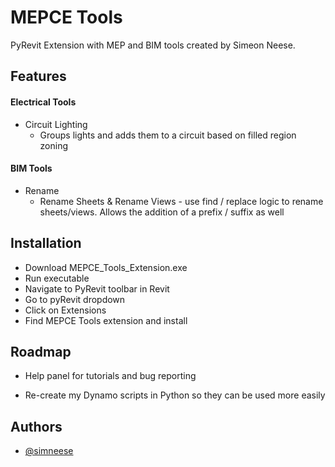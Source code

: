 # MEPCE Tools

PyRevit Extension with MEP and BIM tools created by Simeon Neese.


## Features

#### Electrical Tools
- Circuit Lighting
    - Groups lights and adds them to a circuit based on filled region zoning
#### BIM Tools
- Rename
    - Rename Sheets & Rename Views - use find / replace logic to rename sheets/views. Allows the addition of a prefix / suffix as well


## Installation

- Download MEPCE_Tools_Extension.exe
- Run executable
- Navigate to PyRevit toolbar in Revit
- Go to pyRevit dropdown
- Click on Extensions
- Find MEPCE Tools extension and install



## Roadmap

- Help panel for tutorials and bug reporting

- Re-create my Dynamo scripts in Python so they can be used more easily


## Authors

- [@simneese](https://github.com/simneese)
